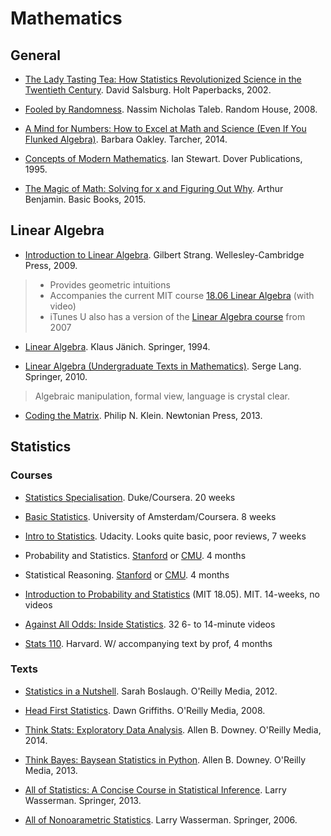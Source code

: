 # Mathematics

## General

- [The Lady Tasting Tea: How Statistics Revolutionized Science in the Twentieth Century](http://www.amazon.ca/dp/0805071342). David Salsburg. Holt Paperbacks, 2002.

- [Fooled by Randomness](https://www.amazon.ca/Fooled-Randomness-Hidden-Markets-Incerto-ebook/dp/B001FA0W5W). Nassim Nicholas Taleb. Random House, 2008.

- [A Mind for Numbers: How to Excel at Math and Science (Even If You Flunked Algebra)](http://www.amazon.ca/dp/039916524X). Barbara Oakley. Tarcher, 2014.

- [Concepts of Modern Mathematics](http://www.amazon.ca/dp/0486284247). Ian Stewart. Dover Publications, 1995.

- [The Magic of Math: Solving for x and Figuring Out Why](http://www.amazon.ca/The-Magic-Math-Solving-Figuring/dp/0465054722). Arthur Benjamin. Basic Books, 2015.

## Linear Algebra
- [Introduction to Linear Algebra](http://math.mit.edu/~gs/linearalgebra/). Gilbert Strang. Wellesley-Cambridge Press, 2009.
> + Provides geometric intuitions
> + Accompanies the current MIT course [18.06 Linear Algebra](http://web.mit.edu/18.06/www/index.shtml) (with video)
> + iTunes U also has a version of the [Linear Algebra course](https://itunes.apple.com/us/itunes-u/linear-algebra/id354869137) from 2007

- [Linear Algebra](http://link.springer.com/book/10.1007%2F978-1-4612-4298-7). Klaus Jänich. Springer, 1994.

- [Linear Algebra (Undergraduate Texts in Mathematics)](https://books.google.de/books/about/Linear_Algebra.html?id=ZXqKcgAACAAJ). Serge Lang. Springer, 2010.
>  Algebraic manipulation, formal view, language is crystal clear.

- [Coding the Matrix](http://codingthematrix.com). Philip N. Klein. Newtonian Press, 2013.

## Statistics

### Courses

- [Statistics Specialisation](https://www.coursera.org/specializations/statistics). Duke/Coursera. 20 weeks

- [Basic Statistics](https://www.coursera.org/learn/basic-statistics). University of Amsterdam/Coursera. 8 weeks

- [Intro to Statistics](https://www.udacity.com/course/intro-to-statistics--st101). Udacity. Looks quite basic, poor reviews, 7 weeks

- Probability and Statistics. [Stanford](http://online.stanford.edu/course/probability-and-statistics-self-paced) or [CMU]((http://oli.cmu.edu/courses/free-open/statistics-course-details)). 4 months

- Statistical Reasoning. [Stanford](http://online.stanford.edu/course/statistical-reasoning-self-paced) or [CMU](http://oli.cmu.edu/courses/free-open/statistical-reasoning-course-details/). 4 months

- [Introduction to Probability and Statistics](https://ocw.mit.edu/courses/mathematics/18-05-introduction-to-probability-and-statistics-spring-2014/) (MIT 18.05). MIT. 14-weeks, no videos

- [Against All Odds: Inside Statistics](http://www.learner.org/resources/series65.html). 32 6- to 14-minute videos

- [Stats 110](http://projects.iq.harvard.edu/stat110). Harvard. W/ accompanying text by prof, 4 months

### Texts

- [Statistics in a Nutshell](http://shop.oreilly.com/product/0636920023074.do). Sarah Boslaugh. O'Reilly Media, 2012.

- [Head First Statistics](http://shop.oreilly.com/product/9780596527587.do). Dawn Griffiths. O'Reilly Media, 2008.

- [Think Stats: Exploratory Data Analysis](http://shop.oreilly.com/product/0636920034094.do). Allen B. Downey. O'Reilly Media, 2014.

- [Think Bayes: Baysean Statistics in Python](http://shop.oreilly.com/product/0636920030720.do). Allen B. Downey. O'Reilly Media, 2013.

- [All of Statistics: A Concise Course in Statistical Inference](http://www.stat.cmu.edu/~larry/all-of-statistics/). Larry Wasserman. Springer, 2013.

- [All of Nonoarametric Statistics](http://www.stat.cmu.edu/~larry/all-of-nonpar/). Larry Wasserman. Springer, 2006.
